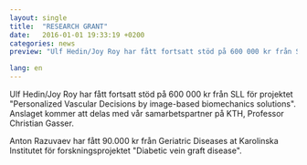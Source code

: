 ```yaml
---
layout: single
title:  "RESEARCH GRANT"
date:   2016-01-01 19:33:19 +0200
categories: news
preview: "Ulf Hedin/Joy Roy har fått fortsatt stöd på 600 000 kr från SLL för projektet Personalized Vascular Decisions by image-based biomechanics solutions.  Anslaget kommer att delas med vår samarbetspartner på KTH,  Professor Christian Gasser."

lang: en
---
```


Ulf Hedin/Joy Roy har fått fortsatt stöd på 600 000 kr från SLL för projektet "Personalized Vascular Decisions by image-based biomechanics solutions".  Anslaget kommer att delas med vår samarbetspartner på KTH,  Professor Christian Gasser.

Anton Razuvaev har fått 90.000 kr från Geriatric Diseases at Karolinska Institutet för forskningsprojektet "Diabetic vein graft disease".
